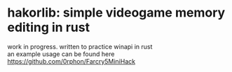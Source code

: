 # hakorlib: simple videogame memory editing in rust
work in progress. written to practice winapi in rust\
an example usage can be found here https://github.com/0rphon/Farcry5MiniHack
